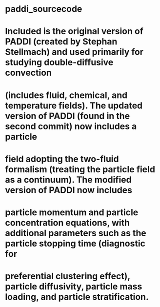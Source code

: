 # paddi_sourcecode

# Included is the original version of PADDI (created by Stephan Stellmach) and used primarily for studying double-diffusive convection 
# (includes fluid, chemical, and temperature fields). The updated version of PADDI (found in the second commit) now includes a particle 
# field adopting the two-fluid formalism (treating the particle field as a continuum). The modified version of PADDI now includes  
# particle momentum and particle concentration equations, with additional parameters such as the particle stopping time (diagnostic for 
# preferential clustering effect), particle diffusivity, particle mass loading, and particle stratification. 
